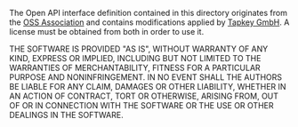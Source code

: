The Open API interface definition contained in this directory originates from the [OSS Association](https://www.oss-association.com/) and contains modifications applied by [Tapkey GmbH](https://www.tapkey.com). A license must be obtained from both in order to use it.

THE SOFTWARE IS PROVIDED "AS IS", WITHOUT WARRANTY OF ANY KIND,
EXPRESS OR IMPLIED, INCLUDING BUT NOT LIMITED TO THE WARRANTIES OF
MERCHANTABILITY, FITNESS FOR A PARTICULAR PURPOSE AND NONINFRINGEMENT.
IN NO EVENT SHALL THE AUTHORS BE LIABLE FOR ANY CLAIM, DAMAGES OR
OTHER LIABILITY, WHETHER IN AN ACTION OF CONTRACT, TORT OR OTHERWISE,
ARISING FROM, OUT OF OR IN CONNECTION WITH THE SOFTWARE OR THE USE OR
OTHER DEALINGS IN THE SOFTWARE.
